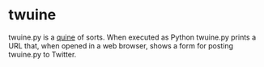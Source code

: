 twuine
======

twuine.py is a [quine](http://en.wikipedia.org/wiki/Quine_\(computing\)) of sorts. When executed as Python twuine.py prints a URL that, when opened in a web browser, shows a form for posting twuine.py to Twitter.